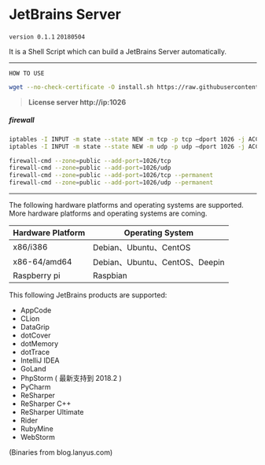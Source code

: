 # JetBrains Server

`version 0.1.1`
`20180504`

It is a Shell Script which can build a JetBrains Server automatically.

---

`HOW TO USE`

```sh
wget --no-check-certificate -O install.sh https://raw.githubusercontent.com/Hubert1991/JetbrainsServer/master/install.sh && chmod +x install.sh && bash install.sh
```

> **License server http://ip:1026**



##### firewall

```sh
iptables -I INPUT -m state --state NEW -m tcp -p tcp —dport 1026 -j ACCEPT
iptables -I INPUT -m state --state NEW -m udp -p udp —dport 1026 -j ACCEPT

firewall-cmd --zone=public --add-port=1026/tcp
firewall-cmd --zone=public --add-port=1026/udp
firewall-cmd --zone=public --add-port=1026/tcp --permanent
firewall-cmd --zone=public --add-port=1026/udp --permanent
```

---

The following hardware platforms and operating systems are supported. More  hardware platforms and operating systems are coming.

| Hardware Platform | Operating System            |
| ----------------- | --------------------------- |
| x86/i386          | Debian、Ubuntu、CentOS        |
| x86-64/amd64      | Debian、Ubuntu、CentOS、Deepin |
| Raspberry pi      | Raspbian                    |

This following JetBrains products are supported:

- AppCode
- CLion
- DataGrip
- dotCover
- dotMemory
- dotTrace
- IntelliJ IDEA
- GoLand
- PhpStorm ( 最新支持到 2018.2 )
- PyCharm
- ReSharper
- ReSharper C++
- ReSharper Ultimate
- Rider
- RubyMine
- WebStorm



(Binaries from blog.lanyus.com)
